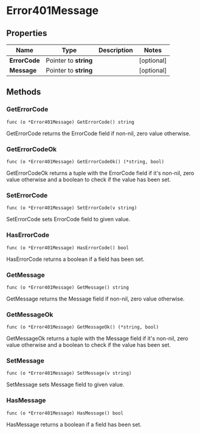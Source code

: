 # Error401Message



## Properties

|Name | Type | Description | Notes|
|------------ | ------------- | ------------- | -------------|
|**ErrorCode** | Pointer to **string** |  | [optional] |
|**Message** | Pointer to **string** |  | [optional] |

## Methods


### GetErrorCode

`func (o *Error401Message) GetErrorCode() string`

GetErrorCode returns the ErrorCode field if non-nil, zero value otherwise.

### GetErrorCodeOk

`func (o *Error401Message) GetErrorCodeOk() (*string, bool)`

GetErrorCodeOk returns a tuple with the ErrorCode field if it's non-nil, zero value otherwise
and a boolean to check if the value has been set.

### SetErrorCode

`func (o *Error401Message) SetErrorCode(v string)`

SetErrorCode sets ErrorCode field to given value.

### HasErrorCode

`func (o *Error401Message) HasErrorCode() bool`

HasErrorCode returns a boolean if a field has been set.

### GetMessage

`func (o *Error401Message) GetMessage() string`

GetMessage returns the Message field if non-nil, zero value otherwise.

### GetMessageOk

`func (o *Error401Message) GetMessageOk() (*string, bool)`

GetMessageOk returns a tuple with the Message field if it's non-nil, zero value otherwise
and a boolean to check if the value has been set.

### SetMessage

`func (o *Error401Message) SetMessage(v string)`

SetMessage sets Message field to given value.

### HasMessage

`func (o *Error401Message) HasMessage() bool`

HasMessage returns a boolean if a field has been set.



